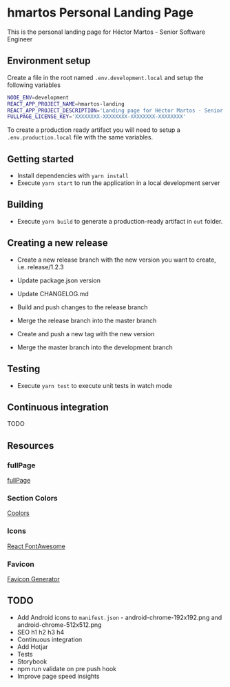 # hmartos Personal Landing Page

This is the personal landing page for Héctor Martos - Senior Software Engineer

## Environment setup

Create a file in the root named `.env.development.local` and setup the following variables

```bash
NODE_ENV=development
REACT_APP_PROJECT_NAME=hmartos-landing
REACT_APP_PROJECT_DESCRIPTION='Landing page for Héctor Martos - Senior Software Engineer'
FULLPAGE_LICENSE_KEY='XXXXXXXX-XXXXXXXX-XXXXXXXX-XXXXXXXX'
```

To create a production ready artifact you will need to setup a `.env.production.local` file with the same variables.

## Getting started

- Install dependencies with `yarn install`
- Execute `yarn start` to run the application in a local development server

## Building

- Execute `yarn build` to generate a production-ready artifact in `out` folder.

## Creating a new release

- Create a new release branch with the new version you want to create, i.e. release/1.2.3

- Update package.json version

- Update CHANGELOG.md

- Build and push changes to the release branch

- Merge the release branch into the master branch

- Create and push a new tag with the new version

- Merge the master branch into the development branch

## Testing

- Execute `yarn test` to execute unit tests in watch mode

## Continuous integration

TODO

## Resources

### fullPage

[fullPage](https://alvarotrigo.com/fullPage/)

### Section Colors

[Coolors](https://coolors.co/gradient-palette/5a11a5-d5c0fd?number=5)

### Icons

[React FontAwesome](https://github.com/FortAwesome/react-fontawesome)

### Favicon

[Favicon Generator](https://favicon.io/favicon-generator/)

## TODO

- Add Android icons to `manifest.json` - android-chrome-192x192.png and android-chrome-512x512.png
- SEO h1 h2 h3 h4
- Continuous integration
- Add Hotjar
- Tests
- Storybook
- npm run validate on pre push hook
- Improve page speed insights
